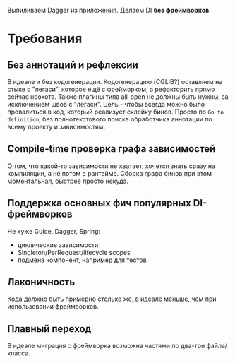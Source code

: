 Выпиливаем Dagger из приложения. Делаем DI **без фреймворков**.

# Требования

## Без аннотаций и рефлексии
В идеале и без кодогенерации. Кодогенерацию (CGLIB?) оставляем на стыке с "легаси",
которое ещё с фрейморком, а рефакторить прямо сейчас неохота.
Также плагины типа all-open не должны быть нужны, за исключением швов с "легаси".
Цель - чтобы всегда можно было провалиться в код, который реализует склейку бинов.
Просто по `Go to definition`, без полнотекстового поиска обработчика аннотации по всему проекту и зависимостям.

## Compile-time проверка графа зависимостей
О том, что какой-то зависимости не хватает, хочется знать сразу на компиляции, а не потом в рантайме.
Сборка графа бинов при этом моментальная, быстрее просто некуда.

## Поддержка основных фич популярных DI-фреймворков
Не хуже Guice, Dagger, Spring:
- циклические зависимости
- Singleton/PerRequest/lifecycle scopes
- подмена компонент, например для тестов

## Лаконичность
Кода должно быть примерно столько же, в идеале меньше, чем при использовании фреймворков.

## Плавный переход
В идеале миграция с фреймворка возможна частями по два-три файла/класса.
